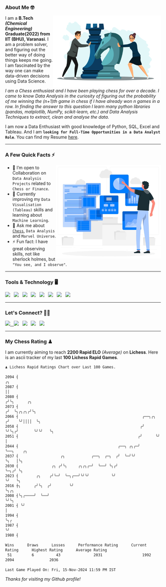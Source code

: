 ### About Me 🤓
<img align="right" alt="Coding" width="350" src="https://github.com/Laxman-Lakhan/Laxman-Lakhan/blob/master/Assets/Chess_Vector.jpg">   

I am a **B.Tech** _**(Chemical Engineering)**_ **Graduate(2022) from IIT (BHU), Varanasi**. I am a problem solver, and figuring out the better way of doing things keeps me going. I am fascinated by the way one can make data-driven decisions using Data Science. 

_I am a Chess enthusiast and I have been playing chess for over a decade. I came to know Data Analysis in the curiosity of figuring out the probability of me winning the (n+1)th game in chess if I have already won n games in a row. In finding the answer to this question I learn many python libraries (pandas, matplotlib, NumPy, scikit-learn, etc.) and Data Analysis Techniques to extract, clean and analyse the data._

I am now a Data Enthusiast with good knowledge of Python, SQL, Excel and Tableau. And I am **`looking for Full-Time Opportunities in a Data Analyst Role`**. You can find my Resume
 [here](https://drive.google.com/file/d/1UIOoogRLj5eGQFQBkuvMmTISZVdl2Ok7/view?usp=sharing).


---

### A Few Quick Facts ⚡️
<img align="right" alt="Coding" width="340" src="https://github.com/Laxman-Lakhan/Laxman-Lakhan/blob/master/Assets/Data_Vector.jpg">   

- 🤝 I’m open to Collaboration on `Data Analysis Projects` related to `Chess or Finance`.
- 📖 Currently improving my `Data Visualisation (Tableau)` skills and learning about `Machine Learning`.
- 💬 Ask me about [`Chess`](https://lichess.org/@/YourKingIsInDanger), `Data Analysis` and `Marvel Universe`.
- ⚡️ Fun fact: I have great observing skills, not like sherlock holmes, but `"You see, and I observe"`.

---
### Tools & Technology 🖥

<img src="https://img.shields.io/badge/Python-white?logo=Python&logoColor=ColorName&style=ShieldStyle" /> &nbsp;
<img src="https://img.shields.io/badge/MySQL-white?logo=MySQL&logoColor=ColorName&style=ShieldStyle" /> &nbsp;
<img src="https://img.shields.io/badge/Tableau-white?logo=Tableau&logoColor=ColorName&style=ShieldStyle" /> &nbsp;
<img src="https://img.shields.io/badge/Excel-white?logo=Microsoft+Excel&logoColor=196F3D&style=ShieldStyle" /> &nbsp;
<img src="https://img.shields.io/badge/Jupyter-white?logo=Jupyter&logoColor=ColorName&style=ShieldStyle" /> &nbsp;
<img src="https://img.shields.io/badge/pandas-white?logo=Pandas&logoColor=000080&style=ShieldStyle" /> &nbsp;
<img src="https://img.shields.io/badge/numpy-white?logo=Numpy&logoColor=85C1E9&style=ShieldStyle" /> &nbsp;
<img src="https://img.shields.io/badge/scikit learn-white?logo=Scikit+Learn&logoColor=ColorName&style=ShieldStyle" /> &nbsp;



---

### Let's Connect? 🫳🏻

<a href="mailto:laxmansingh.lakhan@gmail.com"> <img src="https://img.icons8.com/fluent/48/000000/gmail.png" width="3.5%"/> &nbsp;
[<img src="https://img.icons8.com/color/48/000000/linkedin.png" width="3.5%"/>](https://www.linkedin.com/in/laxman-lakhan/)  &nbsp;
[<img src="https://img.icons8.com/fluent/48/000000/facebook-new.png" width="3.5%"/>](https://www.facebook.com/s.laxmanlakhan/)  &nbsp;
[<img src="https://img.icons8.com/fluent/48/000000/instagram-new.png" width="3.5%"/>](https://www.instagram.com/laxman.lakhan/)  &nbsp;
[<img src="https://img.icons8.com/color/48/000000/twitter.png" width="3.5%"/>](https://twitter.com/laxman__lakhan)  &nbsp;

 ---
  
### My Chess Rating ♟
  
I am currently aiming to reach **2200 Rapid ELO** *(Average)* on **Lichess**. Here is an ascii tracker of my last **100 Lichess Rapid Games**.

  ```
  ♟︎ 𝙻𝚒𝚌𝚑𝚎𝚜𝚜 Rapid 𝚁𝚊𝚝𝚒𝚗𝚐𝚜 𝙲𝚑𝚊𝚛𝚝 𝚘𝚟𝚎𝚛 𝙻𝚊𝚜𝚝 𝟷00 𝙶𝚊𝚖𝚎𝚜.
  
2094 ┤                                                                   ╭╮
2087 ┤                                                                   ││
2080 ┤                                                                  ╭╯╰╮      ╭╮
2073 ┤                                                                 ╭╯  ╰╮╭╮╭╮╭╯╰╮
2066 ┤                                                        ╭──╮╭╮  ╭╯    ╰╯││││  ╰╮
2058 ┤                                                       ╭╯  ╰╯╰╮╭╯       ╰╯╰╯   ╰╮
2051 ┤                                                      ╭╯      ╰╯                │
2044 ┤                                             ╭──╮ ╭╮╭─╯                         ╰──╮    ╭╮
2037 ┤                   ╭╮            ╭──╮  ╭─╮  ╭╯  ╰─╯╰╯                              ╰╮   │╰╮
2030 ┤               ╭╮ ╭╯╰╮     ╭╮╭╮╭─╯  ╰──╯ ╰╮╭╯                                       ╰─╮╭╯ ╰╮
2023 ┤        ╭╮    ╭╯╰─╯  ╰─╮╭──╯╰╯╰╯          ╰╯                                          ╰╯   ╰╮
2016 ┼╮      ╭╯╰╮  ╭╯        ╰╯                                                                   ╰╮╭╮
2008 ┤╰╮╭────╯  ╰──╯                                                                               ╰╯╰╮
2001 ┤ ╰╯                                                                                             │
1994 ┤                                                                                                ╰╮╭
1987 ┤                                                                                                 ╰╯
1980 ┤ 

Wins      Draws      Losses      Performance Rating      Current Rating      Highest Rating      Average Rating
   51         6          43               2031                  1992                2094                2036     

Last Game Played On: Fri, 15-Nov-2024 11:59 PM IST
  ```
  
  
*Thanks for visiting my Github profile!*
